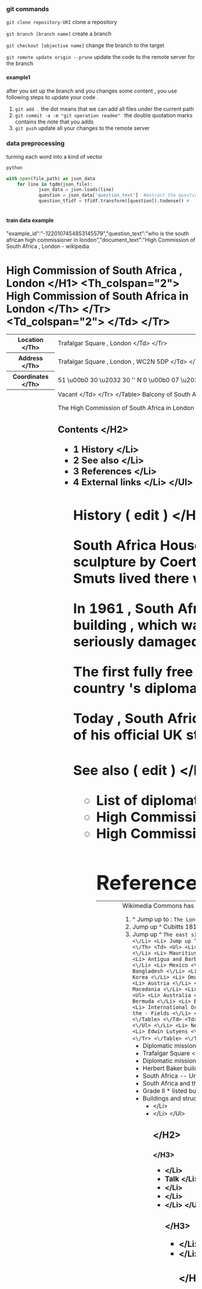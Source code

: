 ###  git commands  

`git clone repository-URI` clone a repository 

`git branch [branch name]` create a branch 

`git checkout [objective name]` change the branch to the target 

`git remote update origin --prune` update the code to the remote server for the branch 

#### example1 

after you set up the branch and you changes some content , you use following steps to update your code . 

1. `git add .` the dot means that we can add all files under the current path 
2. `git commit -a -m "git operation readme" ` the double quotation marks contains the note that you adds
3.  `git push` update all your changes to the remote server 

### data preprocessing 

turning each word into a kind of vector 



```python
python 

with open(file_path) as json_data 
	for line in tqdm(json_file):
        	json_data = json.loads(line)
            question = json_data['question_text']  #extract the question text 
            question_tfidf = tfidf.transform([question]).todense() #
            
```

#### train data example 

"example_id":"-1220107454853145579","question_text":"who is the south african high commissioner in london","document_text":"High Commission of South Africa , London - wikipedia <H1> High Commission of South Africa , London <\/H1> <Table> <Tr> <Th_colspan=\"2\"> High Commission of South Africa in London <\/Th> <\/Tr> <Tr> <Td_colspan=\"2\"> <\/Td> <\/Tr> <Tr> <Th> Location <\/Th> <Td> Trafalgar Square , London <\/Td> <\/Tr> <Tr> <Th> Address <\/Th> <Td> Trafalgar Square , London , WC2N 5DP <\/Td> <\/Tr> <Tr> <Th> Coordinates <\/Th> <Td> 51 \u00b0 30 \u2032 30 '' N 0 \u00b0 07 \u2032 37 '' W \ufeff \/ \ufeff 51.5082 \u00b0 N 0.1269 \u00b0 W \ufeff \/ 51.5082 ; - 0.1269 Coordinates : 51 \u00b0 30 \u2032 30 '' N 0 \u00b0 07 \u2032 37 '' W \ufeff \/ \ufeff 51.5082 \u00b0 N 0.1269 \u00b0 W \ufeff \/ 51.5082 ; - 0.1269 <\/Td> <\/Tr> <Tr> <Th> High Commissioner <\/Th> <Td> Vacant <\/Td> <\/Tr> <\/Table> Balcony of South Africa House <P> The High Commission of South Africa in London is the diplomatic mission from South Africa to the United Kingdom . It is located at South Africa House , a building on Trafalgar Square , London . As well as containing the offices of the High Commissioner , the building also hosts the South African consulate . It has been a Grade II * Listed Building since 1982 . <\/P> <H2> Contents <\/H2> <Ul> <Li> 1 History <\/Li> <Li> 2 See also <\/Li> <Li> 3 References <\/Li> <Li> 4 External links <\/Li> <\/Ul> <H2> History ( edit ) <\/H2> <P> South Africa House was built by Holland , Hannen & Cubitts in the 1930s on the site of what had been Morley 's Hotel until it was demolished in 1936 . The building was designed by Sir Herbert Baker , with architectural sculpture by Coert Steynberg and Sir Charles Wheeler , and opened in 1933 . The building was acquired by the government of South Africa as its main diplomatic presence in the UK . During World War II , Prime Minister Jan Smuts lived there while conducting South Africa 's war plans . <\/P> <P> In 1961 , South Africa became a republic , and withdrew from the Commonwealth due to its policy of racial segregation . Accordingly , the building became an Embassy , rather than a High Commission . During the 1980s , the building , which was one of the only South African diplomatic missions in a public area , was targeted by protesters from around the world . During the 1990 Poll Tax Riots , the building was set alight by rioters , although not seriously damaged . <\/P> <P> The first fully free democratic elections in South Africa were held on the 27 April 1994 , and 4 days later , the country rejoined the Commonwealth , 33 years to the day after it withdrew upon becoming a republic . Along with country 's diplomatic missions in other Commonwealth countries , the mission once again became a High Commission . <\/P> <P> Today , South Africa House is no longer a controversial site , and is the focal point of South African culture in the UK . South African President Nelson Mandela appeared on the balcony of South Africa House in 1996 , as part of his official UK state visit . In 2001 , Mandela again appeared on the balcony of South Africa House to mark the seventh anniversary of Freedom Day , when the apartheid system was officially abolished . <\/P> <H2> See also ( edit ) <\/H2> <Ul> <Li> List of diplomatic missions of South Africa <\/Li> <Li> High Commission of Canada to the United Kingdom <\/Li> <Li> High Commission of Uganda , London <\/Li> <\/Ul> <H2> References ( edit ) <\/H2> <Table> <Tr> <Td> <\/Td> <Td> Wikimedia Commons has media related to South Africa House , London . <\/Td> <\/Tr> <\/Table> <Ol> <Li> ^ Jump up to : `` The London Diplomatic List '' ( PDF ) . 14 December 2013 . Archived from the original ( PDF ) on 11 December 2013 . <\/Li> <Li> Jump up ^ Historic England . `` Details from listed building database ( 1066238 ) '' . National Heritage List for England . Retrieved 28 September 2015 . <\/Li> <Li> Jump up ^ Cubitts 1810 -- 1975 , published 1975 <\/Li> <Li> Jump up ^ `` The east side of Trafalgar Square '' . BHO . Retrieved 22 November 2015 . <\/Li> <Li> Jump up ^ Palliser , David Michael ; Clark , Peter ; Daunton , Martin J. ( 2000 ) . The Cambridge Urban History of Britain : 1840 -- 1950 . Cambridge University Press . p. 126 . <\/Li> <Li> ^ Jump up to : South Africa returns to the Commonwealth fold , The Independent , 31 May 1994 <\/Li> <Li> Jump up ^ Burns , Danny ( 1992 ) . Poll tax rebellion . AK Press . p. 90 . <\/Li> <Li> Jump up ^ United Kingdom of Great Britain and Northern Ireland , Department of International Relations and Cooperation <\/Li> <Li> Jump up ^ Hero 's welcome for Mandela at concert . BBC News . April 30 , 2001 . <\/Li> <\/Ol> <H2> External links ( edit ) <\/H2> <Ul> <Li> Official site <\/Li> <\/Ul> <Table> <Tr> <Th_colspan=\"2\"> <Ul> <Li> <\/Li> <Li> <\/Li> <Li> <\/Li> <\/Ul> Diplomatic missions in the United Kingdom <\/Th> <\/Tr> <Tr> <Th> Africa <\/Th> <Td> <Ul> <Li> Algeria <\/Li> <Li> Angola <\/Li> <Li> Botswana <\/Li> <Li> Burundi <\/Li> <Li> Cameroon <\/Li> <Li> Democratic Republic of the Congo <\/Li> <Li> Egypt <\/Li> <Li> Equatorial Guinea <\/Li> <Li> Eritrea <\/Li> <Li> Ethiopia <\/Li> <Li> Gabon <\/Li> <Li> The Gambia <\/Li> <Li> Ghana <\/Li> <Li> Guinea <\/Li> <Li> Ivory Coast <\/Li> <Li> Kenya <\/Li> <Li> Lesotho <\/Li> <Li> Liberia <\/Li> <Li> Libya <\/Li> <Li> Malawi <\/Li> <Li> Mauritania <\/Li> <Li> Mauritius <\/Li> <Li> Morocco <\/Li> <Li> Mozambique <\/Li> <Li> Namibia <\/Li> <Li> Nigeria <\/Li> <Li> Rwanda <\/Li> <Li> Senegal <\/Li> <Li> Seychelles <\/Li> <Li> Sierra Leone <\/Li> <Li> South Africa <\/Li> <Li> South Sudan <\/Li> <Li> Sudan <\/Li> <Li> Swaziland <\/Li> <Li> Tanzania <\/Li> <Li> Togo <\/Li> <Li> Tunisia <\/Li> <Li> Uganda <\/Li> <Li> Zambia <\/Li> <Li> Zimbabwe <\/Li> <\/Ul> <\/Td> <\/Tr> <Tr> <Th> Americas <\/Th> <Td> <Ul> <Li> Antigua and Barbuda <\/Li> <Li> Argentina <\/Li> <Li> The Bahamas <\/Li> <Li> Barbados <\/Li> <Li> Belize <\/Li> <Li> Bolivia <\/Li> <Li> Brazil <\/Li> <Li> Canada <\/Li> <Li> Chile <\/Li> <Li> Colombia <\/Li> <Li> Costa Rica <\/Li> <Li> Cuba <\/Li> <Li> Dominica <\/Li> <Li> Dominican Republic <\/Li> <Li> Ecuador <\/Li> <Li> El Salvador <\/Li> <Li> Grenada <\/Li> <Li> Guatemala <\/Li> <Li> Guyana <\/Li> <Li> Haiti <\/Li> <Li> Honduras <\/Li> <Li> Jamaica <\/Li> <Li> Mexico <\/Li> <Li> Nicaragua <\/Li> <Li> Panama <\/Li> <Li> Paraguay <\/Li> <Li> Peru <\/Li> <Li> Saint Kitts and Nevis <\/Li> <Li> Saint Lucia <\/Li> <Li> Saint Vincent and the Grenadines <\/Li> <Li> Trinidad and Tobago <\/Li> <Li> United States of America <\/Li> <Li> Uruguay <\/Li> <Li> Venezuela <\/Li> <\/Ul> <\/Td> <\/Tr> <Tr> <Th> Asia <\/Th> <Td> <Ul> <Li> Afghanistan <\/Li> <Li> Armenia <\/Li> <Li> Azerbaijan <\/Li> <Li> Bahrain <\/Li> <Li> Bangladesh <\/Li> <Li> Brunei <\/Li> <Li> Cambodia <\/Li> <Li> China <\/Li> <Li> East Timor <\/Li> <Li> Georgia <\/Li> <Li> India <\/Li> <Li> Indonesia <\/Li> <Li> Iran <\/Li> <Li> Iraq <\/Li> <Li> Israel <\/Li> <Li> Japan <\/Li> <Li> Jordan <\/Li> <Li> Kazakhstan <\/Li> <Li> Kuwait <\/Li> <Li> Kyrgyzstan <\/Li> <Li> Laos <\/Li> <Li> Lebanon <\/Li> <Li> Malaysia <\/Li> <Li> Maldives <\/Li> <Li> Mongolia <\/Li> <Li> Myanmar <\/Li> <Li> Nepal <\/Li> <Li> North Korea <\/Li> <Li> Oman <\/Li> <Li> Pakistan <\/Li> <Li> The Philippines <\/Li> <Li> Qatar <\/Li> <Li> Saudi Arabia <\/Li> <Li> Singapore <\/Li> <Li> South Korea <\/Li> <Li> Sri Lanka <\/Li> <Li> Syria <\/Li> <Li> Tajikistan <\/Li> <Li> Thailand <\/Li> <Li> Turkey <\/Li> <Li> Turkmenistan <\/Li> <Li> United Arab Emirates <\/Li> <Li> Uzbekistan <\/Li> <Li> Vietnam <\/Li> <Li> Yemen <\/Li> <\/Ul> <\/Td> <\/Tr> <Tr> <Th> Europe <\/Th> <Td> <Ul> <Li> Albania <\/Li> <Li> Austria <\/Li> <Li> Belarus <\/Li> <Li> Belgium <\/Li> <Li> Bosnia and Herzegovina <\/Li> <Li> Bulgaria <\/Li> <Li> Croatia <\/Li> <Li> Cyprus <\/Li> <Li> Czech Republic <\/Li> <Li> Denmark <\/Li> <Li> Estonia <\/Li> <Li> Finland <\/Li> <Li> France <\/Li> <Li> Germany <\/Li> <Li> Greece <\/Li> <Li> Hungary <\/Li> <Li> Iceland <\/Li> <Li> Ireland <\/Li> <Li> Italy <\/Li> <Li> Kosovo <\/Li> <Li> Latvia <\/Li> <Li> Lithuania <\/Li> <Li> Luxembourg <\/Li> <Li> Macedonia <\/Li> <Li> Malta <\/Li> <Li> Moldova <\/Li> <Li> Monaco <\/Li> <Li> Montenegro <\/Li> <Li> The Netherlands <\/Li> <Li> Norway <\/Li> <Li> Poland <\/Li> <Li> Portugal <\/Li> <Li> Romania <\/Li> <Li> Russia <\/Li> <Li> Serbia <\/Li> <Li> Slovakia <\/Li> <Li> Slovenia <\/Li> <Li> Spain <\/Li> <Li> Sweden <\/Li> <Li> Switzerland <\/Li> <Li> Ukraine <\/Li> <Li> Vatican City ( Apostolic Nunciature ) <\/Li> <\/Ul> <\/Td> <\/Tr> <Tr> <Th> Oceania <\/Th> <Td> <Ul> <Li> Australia <\/Li> <Li> Fiji <\/Li> <Li> New Zealand <\/Li> <Li> Papua New Guinea <\/Li> <Li> Tonga <\/Li> <\/Ul> <\/Td> <\/Tr> <Tr> <Th> States with limited recognition <\/Th> <Td> <Ul> <Li> North Cyprus <\/Li> <Li> Palestine <\/Li> <Li> Taiwan <\/Li> <\/Ul> <\/Td> <\/Tr> <Tr> <Th> De facto independent states <\/Th> <Td> <Ul> <Li> Somaliland <\/Li> <\/Ul> <\/Td> <\/Tr> <Tr> <Th> British Overseas Territories <\/Th> <Td> <Ul> <Li> Anguilla <\/Li> <Li> Bermuda <\/Li> <Li> British Virgin Islands <\/Li> <Li> Cayman Islands <\/Li> <Li> Falkland Islands <\/Li> <Li> Gibraltar <\/Li> <Li> Montserrat <\/Li> <Li> Saint Helena <\/Li> <Li> Tristan da Cunha <\/Li> <Li> Turks and Caicos Islands <\/Li> <\/Ul> <\/Td> <\/Tr> <Tr> <Th> Other economies with their own representations <\/Th> <Td> Hong Kong <\/Td> <\/Tr> <Tr> <Th> International organisations <\/Th> <Td> <Ul> <Li> Arab League <\/Li> <Li> European Union <\/Li> <Li> International Organisation for Migration <\/Li> <Li> United Nations <Ul> <Li> UNHCR <\/Li> <Li> World Food Programme <\/Li> <\/Ul> <\/Li> <Li> World Bank <\/Li> <\/Ul> <\/Td> <\/Tr> <\/Table> <Table> <Tr> <Th_colspan=\"3\"> <Ul> <Li> <\/Li> <Li> <\/Li> <Li> <\/Li> <\/Ul> Trafalgar Square , London <\/Th> <\/Tr> <Tr> <Th> Buildings <\/Th> <Td> <Table> <Tr> <Th> Current <\/Th> <Td> <Ul> <Li> Clockwise from North : National Gallery <\/Li> <Li> St Martin - in - the - Fields <\/Li> <Li> South Africa House <\/Li> <Li> Drummonds Bank <\/Li> <Li> Admiralty Arch <\/Li> <Li> Uganda House <Ul> <Li> Embassy of Burundi <\/Li> <Li> High Commission of Uganda <\/Li> <\/Ul> <\/Li> <Li> Canadian Pacific building <\/Li> <Li> Admiralty ( pub ) <\/Li> <Li> Canada House <\/Li> <\/Ul> <\/Td> <\/Tr> <Tr> <Th> Former <\/Th> <Td> <Ul> <Li> Morley 's Hotel <\/Li> <Li> Northumberland House <\/Li> <Li> Royal Mews <\/Li> <\/Ul> <\/Td> <\/Tr> <\/Table> <\/Td> <Td> <\/Td> <\/Tr> <Tr> <Th> Statues <\/Th> <Td> <Table> <Tr> <Th> Plinths <\/Th> <Td> <Ul> <Li> SE : Henry Havelock <\/Li> <Li> SW : Charles Napier <\/Li> <Li> NE : George IV <\/Li> <Li> NW : Fourth plinth <\/Li> <\/Ul> <\/Td> <\/Tr> <Tr> <Th> Busts <\/Th> <Td> <Ul> <Li> Lord Beatty <\/Li> <Li> Lord Jellicoe <\/Li> <Li> Lord Cunningham <\/Li> <\/Ul> <\/Td> <\/Tr> <Tr> <Th> Other <\/Th> <Td> <Ul> <Li> Charles I <Ul> <Li> Charing Cross <\/Li> <\/Ul> <\/Li> <Li> Nelson 's Column <\/Li> <Li> James II <\/Li> <Li> George Washington <\/Li> <\/Ul> <\/Td> <\/Tr> <\/Table> <\/Td> <\/Tr> <Tr> <Th> Adjacent streets <\/Th> <Td> <Ul> <Li> Charing Cross Road <\/Li> <Li> Cockspur Street <\/Li> <Li> Northumberland Avenue <\/Li> <Li> Strand <\/Li> <Li> Whitehall <\/Li> <\/Ul> <\/Td> <\/Tr> <Tr> <Th> People <\/Th> <Td> <Table> <Tr> <Th> Architects <\/Th> <Td> <Ul> <Li> Charles Barry <\/Li> <Li> Norman Foster <\/Li> <Li> Edwin Lutyens <\/Li> <Li> John Nash <\/Li> <\/Ul> <\/Td> <\/Tr> <Tr> <Th> Fourth plinth sculptors <\/Th> <Td> <Ul> <Li> Elmgreen and Dragset <\/Li> <Li> Katharina Fritsch <Ul> <Li> Hahn \/ Cock <\/Li> <\/Ul> <\/Li> <Li> Antony Gormley <Ul> <Li> One & Other <\/Li> <\/Ul> <\/Li> <Li> Marc Quinn <\/Li> <Li> Thomas Sch\u00fctte <\/Li> <Li> Yinka Shonibare <\/Li> <Li> Mark Wallinger <\/Li> <Li> Rachel Whiteread <\/Li> <Li> Bill Woodrow <\/Li> <\/Ul> <\/Td> <\/Tr> <\/Table> <\/Td> <\/Tr> <Tr> <Th> Events <\/Th> <Td> <Ul> <Li> Poll Tax Riots <\/Li> <\/Ul> <\/Td> <\/Tr> <Tr> <Th> Miscellaneous <\/Th> <Td> <Ul> <Li> Christmas tree <\/Li> <\/Ul> <\/Td> <\/Tr> <Tr> <Td_colspan=\"3\"> <Ul> <Li> <\/Li> <Li> Commons <\/Li> <\/Ul> <\/Td> <\/Tr> <\/Table> Retrieved from `` https:\/\/en.wikipedia.org\/w\/index.php?title=High_Commission_of_South_Africa,_London&oldid=850142361 '' Categories : <Ul> <Li> Diplomatic missions in London <\/Li> <Li> Trafalgar Square <\/Li> <Li> Diplomatic missions of South Africa <\/Li> <Li> Herbert Baker buildings and structures <\/Li> <Li> South Africa -- United Kingdom relations <\/Li> <Li> South Africa and the Commonwealth of Nations <\/Li> <Li> Grade II * listed buildings in the City of Westminster <\/Li> <Li> Buildings and structures completed in 1933 <\/Li> <\/Ul> <Ul> <Li> <\/Li> <Li> <\/Li> <\/Ul> <H2> <\/H2> <H3> <\/H3> <Ul> <Li> <\/Li> <Li> Talk <\/Li> <Li> <\/Li> <Li> <\/Li> <Li> <\/Li> <\/Ul> <H3> <\/H3> <Ul> <Li> <\/Li> <Li> <\/Li> <\/Ul> <H3> <\/H3> <Ul> <\/Ul> <H3> <\/H3> <Ul> <Li> <\/Li> <Li> <\/Li> <Li> <\/Li> <\/Ul> <H3> <\/H3> <Ul> <\/Ul> <H3> <\/H3> <H3> <\/H3> <Ul> <Li> <\/Li> <Li> Contents <\/Li> <Li> <\/Li> <Li> <\/Li> <Li> <\/Li> <Li> <\/Li> <Li> <\/Li> <\/Ul> <H3> <\/H3> <Ul> <Li> <\/Li> <Li> About Wikipedia <\/Li> <Li> <\/Li> <Li> <\/Li> <Li> <\/Li> <\/Ul> <H3> <\/H3> <Ul> <Li> <\/Li> <Li> <\/Li> <Li> <\/Li> <Li> <\/Li> <Li> <\/Li> <Li> <\/Li> <Li> <\/Li> <Li> <\/Li> <\/Ul> <H3> <\/H3> <Ul> <Li> <\/Li> <Li> <\/Li> <Li> <\/Li> <\/Ul> <H3> <\/H3> <Ul> <Li> <\/Li> <\/Ul> <H3> <\/H3> <Ul> <Li> Afrikaans <\/Li> <\/Ul> Edit links <Ul> <Li> This page was last edited on 13 July 2018 , at 22 : 10 ( UTC ) . <\/Li> <Li> <\/Li> <\/Ul> <Ul> <Li> <\/Li> <Li> About Wikipedia <\/Li> <Li> <\/Li> <Li> <\/Li> <Li> <\/Li> <Li> <\/Li> <Li> <\/Li> <Li> <\/Li> <\/Ul> <Ul> <Li> <\/Li> <Li> <\/Li> <\/Ul>","long_answer_candidates":[{"end_token":136,"start_token":18,"top_level":true},{"end_token":30,"start_token":19,"top_level":false},{"end_token":45,"start_token":34,"top_level":false},{"end_token":59,"start_token":45,"top_level":false},{"end_token":126,"start_token":59,"top_level":false},{"end_token":135,"start_token":126,"top_level":false},{"end_token":211,"start_token":141,"top_level":true},{"end_token":336,"start_token":240,"top_level":true},{"end_token":425,"start_token":336,"top_level":true},{"end_token":488,"start_token":425,"top_level":true},{"end_token":570,"start_token":488,"top_level":true}]}

we can extract some features 

question_text = "who is the south african high commissioner in london"

document_text = "......." pretty long and with some html marks in it 

long_answer_candidates =  a ranked list of the token location {"end_token":570,"start_token":488,"top_level":true}

what does the top_level mean ?







